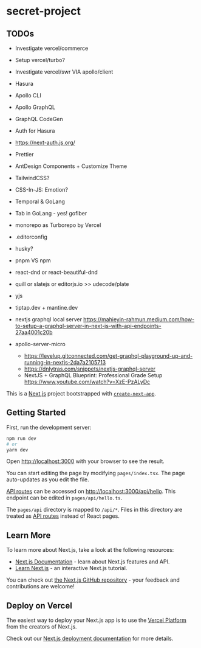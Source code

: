 # secret-project

## TODOs

- Investigate vercel/commerce
- Setup vercel/turbo?
- Investigate vercel/swr VIA apollo/client
- Hasura
- Apollo CLI
- Apollo GraphQL
- GraphQL CodeGen
- Auth for Hasura
- https://next-auth.js.org/
- Prettier
- AntDesign Components + Customize Theme
- TailwindCSS?
- CSS-In-JS: Emotion?
- Temporal & GoLang
- Tab in GoLang - yes! gofiber
- monorepo as Turborepo by Vercel
- .editorconfig
- husky?
- pnpm VS npm
- react-dnd or react-beautiful-dnd
- quill or slatejs or editorjs.io >> udecode/plate
- yjs
- tiptap.dev + mantine.dev
- nextjs graphql local server https://mahieyin-rahmun.medium.com/how-to-setup-a-graphql-server-in-next-js-with-api-endpoints-27aa4001c20b

- apollo-server-micro
  - https://levelup.gitconnected.com/get-graqhql-playground-up-and-running-in-nextjs-2da7a2105713
  - https://dnlytras.com/snippets/nextjs-graphql-server
  - NextJS + GraphQL Blueprint: Professional Grade Setup https://www.youtube.com/watch?v=XzE-PzALyDc

This is a [Next.js](https://nextjs.org/) project bootstrapped with [`create-next-app`](https://github.com/vercel/next.js/tree/canary/packages/create-next-app).

## Getting Started

First, run the development server:

```bash
npm run dev
# or
yarn dev
```

Open [http://localhost:3000](http://localhost:3000) with your browser to see the result.

You can start editing the page by modifying `pages/index.tsx`. The page auto-updates as you edit the file.

[API routes](https://nextjs.org/docs/api-routes/introduction) can be accessed on [http://localhost:3000/api/hello](http://localhost:3000/api/hello). This endpoint can be edited in `pages/api/hello.ts`.

The `pages/api` directory is mapped to `/api/*`. Files in this directory are treated as [API routes](https://nextjs.org/docs/api-routes/introduction) instead of React pages.

## Learn More

To learn more about Next.js, take a look at the following resources:

- [Next.js Documentation](https://nextjs.org/docs) - learn about Next.js features and API.
- [Learn Next.js](https://nextjs.org/learn) - an interactive Next.js tutorial.

You can check out [the Next.js GitHub repository](https://github.com/vercel/next.js/) - your feedback and contributions are welcome!

## Deploy on Vercel

The easiest way to deploy your Next.js app is to use the [Vercel Platform](https://vercel.com/new?utm_medium=default-template&filter=next.js&utm_source=create-next-app&utm_campaign=create-next-app-readme) from the creators of Next.js.

Check out our [Next.js deployment documentation](https://nextjs.org/docs/deployment) for more details.

